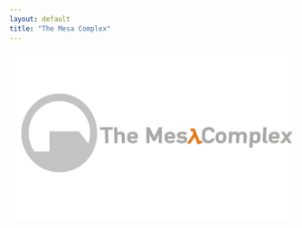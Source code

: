 ```yaml
---
layout: default
title: "The Mesa Complex"
---
```


<img src="images/bannerlogo.png" alt="bannerlogo" class="bannerlogo">

<script>
document.getElementById("homeNav").classList.add("active");
</script>